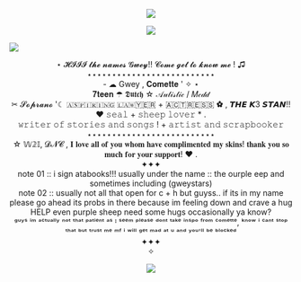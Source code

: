 
<p align="center">
  <img src=https://images-wixmp-ed30a86b8c4ca887773594c2.wixmp.com/f/9865a25b-3dcf-4076-ad61-b1e7a6a31980/dad0g18-983b5110-6913-4a35-83d3-64abdaa2b4c9.gif?token=eyJ0eXAiOiJKV1QiLCJhbGciOiJIUzI1NiJ9.eyJzdWIiOiJ1cm46YXBwOjdlMGQxODg5ODIyNjQzNzNhNWYwZDQxNWVhMGQyNmUwIiwiaXNzIjoidXJuOmFwcDo3ZTBkMTg4OTgyMjY0MzczYTVmMGQ0MTVlYTBkMjZlMCIsIm9iaiI6W1t7InBhdGgiOiJcL2ZcLzk4NjVhMjViLTNkY2YtNDA3Ni1hZDYxLWIxZTdhNmEzMTk4MFwvZGFkMGcxOC05ODNiNTExMC02OTEzLTRhMzUtODNkMy02NGFiZGFhMmI0YzkuZ2lmIn1dXSwiYXVkIjpbInVybjpzZXJ2aWNlOmZpbGUuZG93bmxvYWQiXX0.0cLxD2dAa4RzKFPfA_G8eIWr2kzjRG25KRSTxbksYQw>
</p>
 
<p align="center">
  <img src=https://scontent-ams4-1.xx.fbcdn.net/v/t1.15752-9/540029999_1019518170138825_5306832045334581734_n.png?_nc_cat=109&ccb=1-7&_nc_sid=0024fc&_nc_ohc=m5kbXZaIg68Q7kNvwFdGNpt&_nc_oc=AdlUxWR4E71-uAf5SUha9sGkTWBlHRuvlf56CGt6lErOyzG2wlkHp69iHzjyp5P-gTk&_nc_ad=z-m&_nc_cid=0&_nc_zt=23&_nc_ht=scontent-ams4-1.xx&oh=03_Q7cD3AHy9j5vWOs8f9XL1ABO3YIP3FDYeEKO-4fBpAf4XkzDtQ&oe=68D837C9>
</p>
 
![](https://komarev.com/ghpvc/?username=gweystars&color=blueviolet&label=★sheepies+counted)
<div align="center">⋆ 𝓗𝓘𝓘𝓘 𝓽𝓱𝓮 𝓷𝓪𝓶𝓮𝓼 𝓖𝔀𝓮𝔂!! 𝓒𝓸𝓶𝓮 𝓰𝓮𝓽 𝓽𝓸 𝓴𝓷𝓸𝔀 𝓶𝓮 ! ♫
<div align="center">⋆⋆⋆⋆⋆⋆⋆⋆⋆⋆⋆⋆⋆⋆⋆⋆⋆⋆⋆⋆⋆⋆⋆⋆⋆⋆
<div align="center"> - ☁ Gwey , 𝐂𝐨𝐦𝐞𝐭𝐭𝐞 ' ✧ ⋆
<div align="center"> 𝟕𝐭𝐞𝐞𝐧 ☂ 𝕯𝖚𝖙𝖈𝖍 ☆ 𝒜𝓊𝓉𝒾𝓈𝓉𝒾𝒸 / 𝑀𝒸𝒹𝒹
<div align="center"> ✂ 𝓢𝓸𝓹𝓻𝓪𝓷𝓸 '☾ ​🇦​​🇸​​🇵​​🇮​​🇷​​🇮​​🇳​​🇬​ ​🇱​​🇦​​​​🇼​​🇾🇪​​🇷​ + ​🇦​​🇨​​🇹​​🇷​​🇪​​🇸​​🇸​ ✿ , 𝙏𝙃𝙀 𝙆3 𝙎𝙏𝘼𝙉!! ♥ 𝚜𝚎𝚊𝚕 + 𝚜𝚑𝚎𝚎𝚙 𝚕𝚘𝚟𝚎𝚛 * .
<div align="center"> 𝚠𝚛𝚒𝚝𝚎𝚛 𝚘𝚏 𝚜𝚝𝚘𝚛𝚒𝚎𝚜 𝚊𝚗𝚍 𝚜𝚘𝚗𝚐𝚜 ! + 𝚊𝚛𝚝𝚒𝚜𝚝 𝚊𝚗𝚍 𝚜𝚌𝚛𝚊𝚙𝚋𝚘𝚘𝚔𝚎𝚛
<div align="center">⋆⋆⋆⋆⋆⋆⋆⋆⋆⋆⋆⋆⋆⋆⋆⋆⋆⋆⋆⋆⋆⋆⋆⋆⋆⋆
<div align="center"> ☆ 𝕎𝟚𝕀, 𝓓𝓝𝓒 , 𝐈 𝐥𝐨𝐯𝐞 𝐚𝐥𝐥 𝐨𝐟 𝐲𝐨𝐮 𝐰𝐡𝐨𝐦 𝐡𝐚𝐯𝐞 𝐜𝐨𝐦𝐩𝐥𝐢𝐦𝐞𝐧𝐭𝐞𝐝 𝐦𝐲 𝐬𝐤𝐢𝐧𝐬! 𝐭𝐡𝐚𝐧𝐤 𝐲𝐨𝐮 𝐬𝐨 𝐦𝐮𝐜𝐡 𝐟𝐨𝐫 𝐲𝐨𝐮𝐫 𝐬𝐮𝐩𝐩𝐨𝐫𝐭! ♥ . 
<div align="center">  ✦✦✦
<div align="center"> note 01 :: i sign atabooks!!! usually under the name :: the ourple eep and sometimes including (gweystars)
<div align="center"> note 02 :: usually not all that open for c + h but guyss.. if its in my name please go ahead its probs in there because im feeling down and crave a hug HELP even purple sheep need some hugs occasionally ya know? 
<div align="center">ᵍᵘʸˢ ⁱᵐ ᵃᶜᵗᵘᵃˡˡʸ ⁿᵒᵗ ᵗʰᵃᵗ ᵖᵃᵗⁱᵉⁿᵗ ᵃˢ ᴵ ˢᵉᵉᵐ ᵖˡᵉᵃˢᵉ ᵈᵒⁿᵗ ᵗᵃᵏᵉ ⁱⁿˢᵖᵒ ᶠʳᵒᵐ ᶜᵒᵐᵉᵗᵗᵉ, ᵏⁿᵒʷ ⁱ ᶜᵃⁿᵗ ˢᵗᵒᵖ ᵗʰᵃᵗ ᵇᵘᵗ ᵗʳᵘˢᵗ ᵐᵉ ᵐᶠ ⁱ ʷⁱˡˡ ᵍᵉᵗ ᵐᵃᵈ ᵃᵗ ᵘ ᵃⁿᵈ ʸᵒᵘ'ˡˡ ᵇᵉ ᵇˡᵒᶜᵏᵉᵈ
<div align="center">  ✦✦✦
<div align="center">✧
<p align="center">
  <img src=https://images.artfight.net/character/WQqYivYyswELcR739fyOqym9dIpQiECXEXyA9PUMfb7npWf9Vtru05JeHhzE.png?t=1756488167>
</p>
